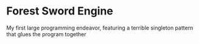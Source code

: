 # Forest Sword Engine
My first large programming endeavor, featuring a terrible singleton pattern that glues the program together
